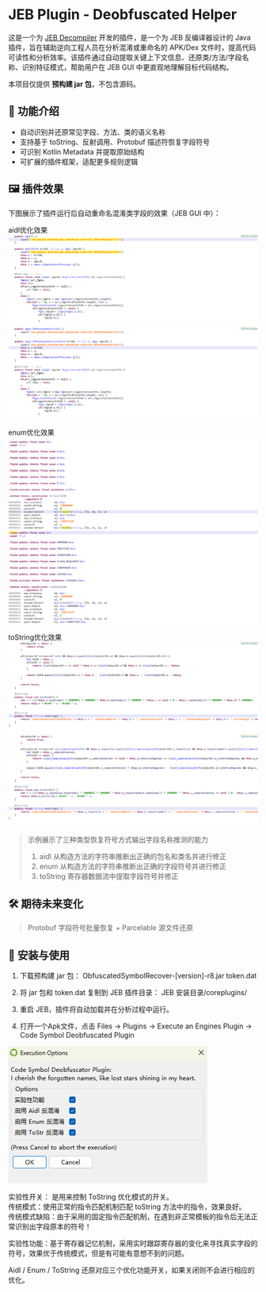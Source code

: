 # JEB Plugin - Deobfuscated Helper

这是一个为 [JEB Decompiler](https://www.pnfsoftware.com/jeb/) 开发的插件，是一个为 JEB 反编译器设计的 Java 插件，旨在辅助逆向工程人员在分析混淆或重命名的 APK/Dex 文件时，提高代码可读性和分析效率。该插件通过自动提取关键上下文信息、还原类/方法/字段名称、识别特征模式，帮助用户在 JEB GUI 中更直观地理解目标代码结构。

本项目仅提供 **预构建 jar 包**，不包含源码。

## 🔧 功能介绍

- 自动识别并还原常见字段、方法、类的语义名称
- 支持基于 toString、反射调用、Protobuf 描述符恢复字段符号
- 可识别 Kotlin Metadata 并提取原始结构
- 可扩展的插件框架，适配更多规则逻辑

## 🖼️ 插件效果

下图展示了插件运行后自动重命名混淆类字段的效果（JEB GUI 中）：

aidl优化效果
![效果截图](assets/aidl_1.png)
![效果截图](assets/aidl_2.png)
  
  
enum优化效果
![效果截图](assets/enum_1.png)
![效果截图](assets/enum_2.png)

toString优化效果
![效果截图](assets/toString_1.png)
![效果截图](assets/toString_2.png)


> 示例展示了三种类型恢复符号方式输出字段名称推测的能力
> 1. aidl 从构造方法的字符串推断出正确的包名和类名并进行修正
> 2. enum 从构造方法的字符串推断出正确的字段符号并进行修正
> 3. toString 寄存器数据流中提取字段符号并修正

## 🛠️ 期待未来变化
> Protobuf 字段符号批量恢复 + Parcelable 源文件还原

## 🚀 安装与使用

1. 下载预构建 jar 包：
   ObfuscatedSymbolRecover-[version]-r8.jar
   token.dat

2. 将 jar 包和 token.dat 复制到 JEB 插件目录：
    JEB 安装目录/coreplugins/

3. 重启 JEB，插件将自动加载并在分析过程中运行。  
4. 打开一个Apk文件，点击 Files -> Plugins -> Execute an Engines Plugin -> Code Symbol Deobfuscated Plugin

![效果截图](assets/main_options.png)

实验性开关：
是用来控制 ToString 优化模式的开关。  
传统模式：使用正常的指令匹配机制匹配 toString 方法中的指令，效果良好。  
传统模式缺陷：由于采用的固定指令匹配机制，在遇到非正常模板的指令后无法正常识别出字段原本的符号！  
  
实验性功能：基于寄存器记忆机制，采用实时跟踪寄存器的变化来寻找真实字段的符号，效果优于传统模式，但是有可能有意想不到的问题。  

Aidl / Enum / ToString 还原对应三个优化功能开关，如果关闭则不会进行相应的优化。  


